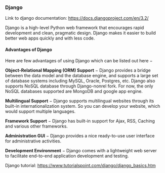 ### Django

Link to django documentation:
https://docs.djangoproject.com/en/3.2/

Django is a high-level Python web framework that encourages rapid development and clean, pragmatic design. Django makes it easier to build better web apps quickly and with less code.

#### Advantages of Django
Here are few advantages of using Django which can be listed out here −

**Object-Relational Mapping (ORM) Support** − Django provides a bridge between the data model and the database engine, and supports a large set of database systems including MySQL, Oracle, Postgres, etc. Django also supports NoSQL database through Django-nonrel fork. For now, the only NoSQL databases supported are MongoDB and google app engine.

**Multilingual Support** − Django supports multilingual websites through its built-in internationalization system. So you can develop your website, which would support multiple languages.

**Framework Support** − Django has built-in support for Ajax, RSS, Caching and various other frameworks.

**Administration GUI** − Django provides a nice ready-to-use user interface for administrative activities.

**Development Environment** − Django comes with a lightweight web server to facilitate end-to-end application development and testing.

Django tutorial:
https://www.tutorialspoint.com/django/django_basics.htm
